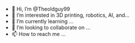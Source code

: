 - 👋 Hi, I’m @Theoldguy99
- 👀 I’m interested in 3D printing, robotics, AI, and...
- 🌱 I’m currently learning ...
- 💞️ I’m looking to collaborate on ...
- 📫 How to reach me ...

<!---
Theoldguy99/Theoldguy99 is a ✨ special ✨ repository because its `README.md` (this file) appears on your GitHub profile.
You can click the Preview link to take a look at your changes.
--->
